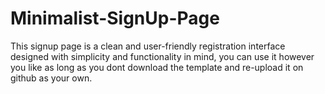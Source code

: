 # Minimalist-SignUp-Page
This signup page is a clean and user-friendly registration interface designed with simplicity and functionality in mind, you can use it however you like as long as you dont download the template and re-upload it on github as your own.
